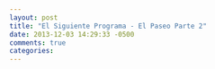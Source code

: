 ```yaml
---
layout: post
title: "El Siguiente Programa - El Paseo Parte 2"
date: 2013-12-03 14:29:33 -0500
comments: true
categories: 
---
```


